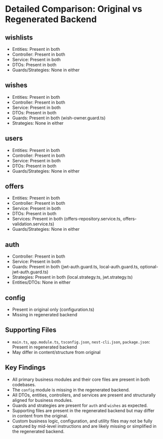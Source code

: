 # Detailed Comparison: Original vs Regenerated Backend

## wishlists
- Entities: Present in both
- Controller: Present in both
- Service: Present in both
- DTOs: Present in both
- Guards/Strategies: None in either

## wishes
- Entities: Present in both
- Controller: Present in both
- Service: Present in both
- DTOs: Present in both
- Guards: Present in both (wish-owner.guard.ts)
- Strategies: None in either

## users
- Entities: Present in both
- Controller: Present in both
- Service: Present in both
- DTOs: Present in both
- Guards/Strategies: None in either

## offers
- Entities: Present in both
- Controller: Present in both
- Service: Present in both
- DTOs: Present in both
- Services: Present in both (offers-repository.service.ts, offers-validation.service.ts)
- Guards/Strategies: None in either

## auth
- Controller: Present in both
- Service: Present in both
- Guards: Present in both (jwt-auth.guard.ts, local-auth.guard.ts, optional-jwt-auth.guard.ts)
- Strategies: Present in both (local.strategy.ts, jwt.strategy.ts)
- Entities/DTOs: None in either

## config
- Present in original only (configuration.ts)
- Missing in regenerated backend

## Supporting Files
- `main.ts`, `app.module.ts`, `tsconfig.json`, `nest-cli.json`, `package.json`: Present in regenerated backend
- May differ in content/structure from original

## Key Findings
- All primary business modules and their core files are present in both codebases.
- The `config` module is missing in the regenerated backend.
- All DTOs, entities, controllers, and services are present and structurally aligned for business modules.
- Guards and strategies are present for `auth` and `wishes` as expected.
- Supporting files are present in the regenerated backend but may differ in content from the original.
- Custom business logic, configuration, and utility files may not be fully captured by mid-level instructions and are likely missing or simplified in the regenerated backend. 